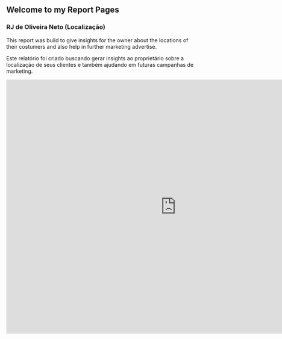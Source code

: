 ## Welcome to my Report Pages

### RJ de Oliveira Neto (Localização)
This report was build to give insights for the owner about the locations of their costumers and also help in further marketing advertise.

Este relatório foi criado buscando gerar insights ao proprietário sobre a localização de seus clientes e também ajudando em futuras campanhas de marketing.

<iframe width="900" height="675" src="https://datastudio.google.com/embed/reporting/6c7d5f4a-9001-4ddd-a66b-3f75a7a497d0/page/tymjC" frameborder="0" style="border:0" allowfullscreen></iframe>



